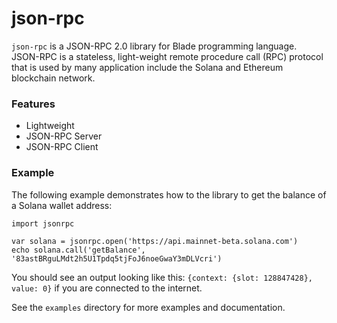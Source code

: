 # json-rpc

`json-rpc` is a JSON-RPC 2.0 library for Blade programming language. JSON-RPC is a stateless, light-weight remote procedure call (RPC) protocol that is used by many application include the Solana and Ethereum blockchain network.

### Features

- Lightweight
- JSON-RPC Server
- JSON-RPC Client

### Example

The following example demonstrates how to the library to get the balance of a Solana wallet address:

```
import jsonrpc

var solana = jsonrpc.open('https://api.mainnet-beta.solana.com')
echo solana.call('getBalance', '83astBRguLMdt2h5U1Tpdq5tjFoJ6noeGwaY3mDLVcri')
```

You should see an output looking like this: `{context: {slot: 128847428}, value: 0}` if you are connected to the internet.

See the `examples` directory for more examples and documentation.